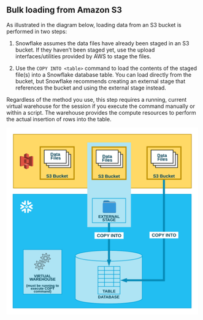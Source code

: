 ## Bulk loading from Amazon S3

As illustrated in the diagram below, loading data from an S3 bucket is performed in two steps:

1. Snowflake assumes the data files have already been staged in an S3 bucket. If they haven’t been staged yet, use the upload interfaces/utilities provided by AWS to stage the files.

2. Use the `COPY INTO <table>` command to load the contents of the staged file(s) into a Snowflake database table. You can load directly from the bucket, but Snowflake recommends creating an external stage that references the bucket and using the external stage instead.

Regardless of the method you use, this step requires a running, current virtual warehouse for the session if you execute the command manually or within a script. The warehouse provides the compute resources to perform the actual insertion of rows into the table.

<img src="images/load_from_s3.png" alt="Alt text" width="500"/>